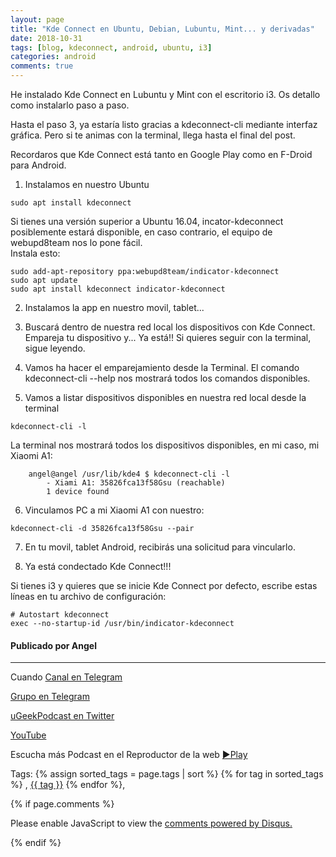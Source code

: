```yaml
---
layout: page
title: "Kde Connect en Ubuntu, Debian, Lubuntu, Mint... y derivadas"
date: 2018-10-31
tags: [blog, kdeconnect, android, ubuntu, i3]
categories: android
comments: true
---
```


He instalado Kde Connect en Lubuntu y Mint con el escritorio i3. Os detallo como instalarlo paso a paso.  

Hasta el paso 3, ya estaría listo gracias a kdeconnect-cli mediante interfaz gráfica. Pero si te animas con la terminal, llega hasta el final del post.  

Recordaros que Kde Connect está tanto en Google Play como en F-Droid para Android.  

1) Instalamos en nuestro Ubuntu  

```
sudo apt install kdeconnect
```  

Si tienes una versión superior a Ubuntu 16.04, incator-kdeconnect posiblemente estará disponible, en caso contrario, el equipo de webupd8team nos lo pone fácil.  
Instala esto:  

```
sudo add-apt-repository ppa:webupd8team/indicator-kdeconnect
sudo apt update
sudo apt install kdeconnect indicator-kdeconnect
```  

2) Instalamos la app en nuestro movil, tablet...  

3) Buscará dentro de nuestra red local los dispositivos con Kde Connect. Empareja tu dispositivo y... Ya está!! Si quieres seguir con la terminal, sigue leyendo.  

4) Vamos ha hacer el emparejamiento desde la Terminal. El comando kdeconnect-cli --help nos mostrará todos los comandos disponibles.  

5) Vamos a listar dispositivos disponibles en nuestra red local desde la terminal  

```
kdeconnect-cli -l
```  

La terminal nos mostrará todos los dispositivos disponibles, en mi caso, mi Xiaomi A1:  

```
    angel@angel /usr/lib/kde4 $ kdeconnect-cli -l
        - Xiami A1: 35826fca13f58Gsu (reachable)
	    1 device found  
```  

6) Vinculamos PC a mi Xiaomi A1 con nuestro:  

```
kdeconnect-cli -d 35826fca13f58Gsu --pair  
```  

7) En tu movil, tablet Android, recibirás una solicitud para vincularlo.  

8) Ya está condectado Kde Connect!!!  

Si tienes i3 y quieres que se inicie Kde Connect por defecto, escribe estas líneas en tu archivo de configuración:  

```
# Autostart kdeconnect
exec --no-startup-id /usr/bin/indicator-kdeconnect
```






#### Publicado por Angel 
<!-- -------------------------------------Aquí abajo los comentarios -------------------------------------------  -->
---
Cuando 
[Canal en Telegram](https://t.me/uGeek)  

[Grupo en Telegram](https://t.me/uGeekPodcast)  

[uGeekPodcast en Twitter](https://twitter.com/ugeekpodcast)  

[YouTube](https://www.youtube.com/channel/UCVmGqdwOeswJ55IFmsYNlww)  

Escucha más Podcast en el Reproductor de la web [►Play](https://ugeek.github.io/podcasts/)  

Tags: {% assign sorted_tags = page.tags | sort %} {% for tag in sorted_tags %} , <span class="tag"><a href="/tag#{{ tag }}">{{ tag }}</a></span> {% endfor %},


{% if page.comments %}
<div id="disqus_thread"></div>
<script>

/**
*  RECOMMENDED CONFIGURATION VARIABLES: EDIT AND UNCOMMENT THE SECTION BELOW TO INSERT DYNAMIC VALUES FROM YOUR PLATFORM OR CMS.
*  LEARN WHY DEFINING THESE VARIABLES IS IMPORTANT: https://disqus.com/admin/universalcode/#configuration-variables*/
/*
var disqus_config = function () {
this.page.url = PAGE_URL;  // Replace PAGE_URL with your page's canonical URL variable
this.page.identifier = PAGE_IDENTIFIER; // Replace PAGE_IDENTIFIER with your page's unique identifier variable
};
*/
(function() { // DON'T EDIT BELOW THIS LINE
var d = document, s = d.createElement('script');
s.src = 'https://https-angelbcn-github-io-ugeek.disqus.com/embed.js';
s.setAttribute('data-timestamp', +new Date());
(d.head || d.body).appendChild(s);
})();
</script>
<noscript>Please enable JavaScript to view the <a href="https://disqus.com/?ref_noscript">comments powered by Disqus.</a></noscript>

{% endif %}

<script id="dsq-count-scr" src="//https-angelbcn-github-io-ugeek.disqus.com/count.js" async></script>


